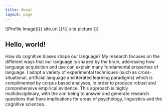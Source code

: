 ```yaml
---
title: About
layout: page
---
```

![Profile Image]({{ site.url }}/{{ site.picture }})

<h2>Hello, world!</h2>
<p>How do cognitive biases shape our language? My research focuses on the different ways
that our language is shaped by the brain, addressing how language acquisition and use can
explain many fundamental properties of language. I adopt a variety of experimental techniques
(such as cross-situational, artificial language and iterated learning paradigms) which is
complimented by corpus based analyses, in order to produce robust and comprehensive
empirical evidence. This approach is highly multidisciplinary, with the aim being to
answer and generate research questions that have implications for areas of psychology,
linguistics and the cognitive sciences.</p>
